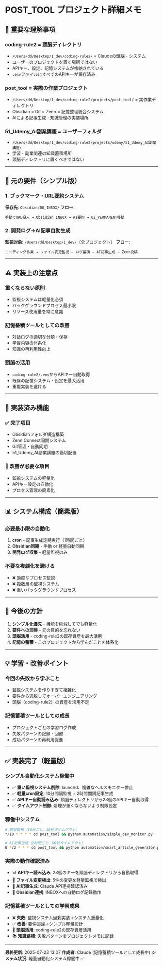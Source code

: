 # POST_TOOL プロジェクト詳細メモ

## 🧠 重要な理解事項

### **coding-rule2 = 頭脳ディレクトリ**
- `/Users/dd/Desktop/1_dev/coding-rule2/` = Claudeの頭脳・システム
- ユーザーのプロジェクトを置く場所ではない
- APIキー、設定、記憶システムが格納されている
- `.env`ファイルにすべてのAPIキーが保存済み

### **post_tool = 実際の作業プロジェクト**
- `/Users/dd/Desktop/1_dev/coding-rule2/projects/post_tool/` = 実作業ディレクトリ
- Obsidian × Git × Zenn × 記憶整理統合システム
- AIによる記事生成・知識管理の実装場所

### **51_Udemy_AI副業講座 = ユーザーフォルダ**
- `/Users/dd/Desktop/1_dev/coding-rule2/projects/udemy/51_Udemy_AI副業講座/`
- 学習・副業関連の知識蓄積場所
- 頭脳ディレクトリに置くべきではない

---

## 🎯 元の要件（シンプル版）

### **1. ブックマーク・URL要約システム**
**保存先**: `Obsidian/00_INBOX/`
**フロー**: 
```
手動でURL投入 → Obsidian INBOX → AI要約 → 02_PERMANENT移動
```

### **2. 開発ログ→AI記事自動生成**
**監視対象**: `/Users/dd/Desktop/1_dev/`（全プロジェクト）
**フロー**:
```
コーディング作業 → ファイル変更監視 → ログ蓄積 → AI記事生成 → Zenn投稿
```

---

## ⚠️ 実装上の注意点

### **重くならない原則**
- 監視システムは軽量化必須
- バックグラウンドプロセス最小限
- リソース使用量を常に意識

### **記憶蓄積ツールとしての改善**
- 対話ログの適切な分類・保存
- 学習内容の体系化
- 知識の再利用性向上

### **頭脳の活用**
- `coding-rule2/.env`からAPIキー自動取得
- 既存の記憶システム・設定を最大活用
- 重複実装を避ける

---

## 🔧 実装済み機能

### **✅ 完了項目**
- Obsidianフォルダ構造構築
- Zenn Connect同期システム
- Git管理・自動同期
- 51_Udemy_AI副業講座の適切配置

### **🔄 改善が必要な項目**
- 監視システムの軽量化
- APIキー設定の自動化
- プロセス管理の簡素化

---

## 📊 システム構成（簡素版）

### **必要最小限の自動化**
1. **cron** - 記事生成定期実行（1時間ごと）
2. **Obsidian同期** - 手動 or 軽量自動同期
3. **開発ログ収集** - 軽量監視のみ

### **不要な複雑化を避ける**
- ❌ 過度なプロセス監視
- ❌ 複数層の監視システム
- ❌ 重いバックグラウンドプロセス

---

## 🎯 今後の方針

1. **シンプル化優先** - 機能を削減してでも軽量化
2. **要件への回帰** - 元の目的を忘れない
3. **頭脳活用** - coding-rule2の既存資産を最大活用
4. **記憶の蓄積** - このプロジェクトから学んだことを体系化

---

## 💡 学習・改善ポイント

### **今回の失敗から学ぶこと**
- 監視システムを作りすぎて複雑化
- 要件から逸脱してオーバーエンジニアリング
- 頭脳（coding-rule2）の資産を活用不足

### **記憶蓄積ツールとしての成長**
- プロジェクトごとの学習ログ作成
- 失敗パターンの記録・回避
- 成功パターンの再利用促進

---

## ✅ 実装完了（軽量版）

### **シンプル自動化システム稼働中**
- ✅ **重い監視システム削除**: launchd、複雑なヘルスモニター停止
- ✅ **軽量cron設定**: 10分間隔監視 + 2時間間隔記事生成
- ✅ **APIキー自動読み込み**: 頭脳ディレクトリから23個のAPIキー自動取得
- ✅ **タイムアウト制御**: 処理が重くならないよう制限設定

### **稼働中システム**
```bash
# 開発監視（10分ごと、30秒タイムアウト）
*/10 * * * * cd post_tool && python automation/simple_dev_monitor.py

# AI記事生成（2時間ごと、60秒タイムアウト）
0 */2 * * * cd post_tool && python automation/smart_article_generator.py
```

### **実際の動作確認済み**
- 📊 **APIキー読み込み**: 23個のキーを頭脳ディレクトリから自動取得
- 📝 **ファイル変更検出**: 5件の変更を軽量監視で検出
- 🤖 **AI記事生成**: Claude API連携確認済み
- 📁 **Obsidian連携**: INBOXへの自動ログ記録動作

### **記憶蓄積ツールとしての学習成果**
- ❌ **失敗**: 監視システム過剰実装→システム重量化
- ✅ **改善**: 要件回帰→シンプル軽量設計
- 🧠 **頭脳活用**: coding-rule2の既存資産活用
- 📚 **知識蓄積**: 失敗パターンをプロジェクトメモに記録

---

**最終更新**: 2025-07-23 13:07
**作成者**: Claude (記憶蓄積ツールとして成長中)
**システム状況**: 軽量自動化システム稼働中 ✅